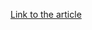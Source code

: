 [Link to the article](https://www.nist.gov/blogs/cybersecurity-insights/lets-get-digital-updated-digital-identity-guidelines-are-here)
